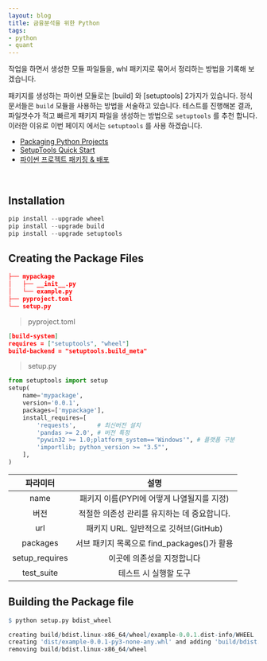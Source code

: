 ```yaml
---
layout: blog
title: 금융분석을 위한 Python
tags:
- python
- quant
---
```


작업을 하면서 생성한 모듈 파일들을, whl 패키지로 묶어서 정리하는 방법을 기록해 보겠습니다.

패키지를 생성하는 파이썬 모듈로는 [build] 와 [setuptools] 2가지가 있습니다. 정식 문서들은 `build` 모듈을 사용하는 방법을 서술하고 있습니다. 테스트를 진행해본 결과, 파일갯수가 적고 빠르게 패키지 파일을 생성하는 방법으로  `setuptools` 를 추천 합니다. 이러한 이유로 이번 페이지 에서는 `setuptools` 를 사용 하겠습니다.

- [Packaging Python Projects](https://packaging.python.org/tutorials/packaging-projects/)
- [SetupTools Quick Start](https://setuptools.readthedocs.io/en/latest/userguide/quickstart.html)
- [파이썬 프로젝트 패키징 & 배포](https://jammdev.tistory.com/34)

<br/>

## Installation

```python
pip install --upgrade wheel
pip install --upgrade build
pip install --upgrade setuptools
```

## Creating the Package Files

```json
├── mypackage
│   ├── __init__.py
│   └── example.py
├── pyproject.toml
└── setup.py
```

> pyproject.toml

```json
[build-system]
requires = ["setuptools", "wheel"]
build-backend = "setuptools.build_meta"
```

> setup.py

```python
from setuptools import setup
setup(
    name='mypackage',
    version='0.0.1',
    packages=['mypackage'],
    install_requires=[
        'requests',      # 최신버전 설치
        'pandas >= 2.0', # 버전 특정
        "pywin32 >= 1.0;platform_system=='Windows'", # 플랫폼 구분
        'importlib; python_version >= "3.5"',
    ],
)
```

| **파라미터** |  **설명**                          |
|:--------:|:------------------------------------------:|
|name      |패키지 이름(PYPI에 어떻게 나열될지를 지정)  |
|버전      |적절한 의존성 관리를 유지하는 데 중요합니다.|
|url       |패키지 URL. 일반적으로 깃허브(GitHub)       |
|packages  |서브 패키지 목록으로 find_packages()가 활용 |
|setup_requires| 이곳에 의존성을 지정합니다             |
|test_suite|테스트 시 실행할 도구                       |

## Building the Package file

```r
$ python setup.py bdist_wheel

creating build/bdist.linux-x86_64/wheel/example-0.0.1.dist-info/WHEEL
creating 'dist/example-0.0.1-py3-none-any.whl' and adding 'build/bdist.linux-x86_64/wheel' to it
removing build/bdist.linux-x86_64/wheel
```